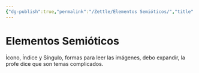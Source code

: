 ```yaml
---
{"dg-publish":true,"permalink":"/Zettle/Elementos Semióticos/","title":"Elementos Semióticos","tags":["ZeType/Idea"],"created":"2023-04-24T17:00:42.824-05:00","updated":"2023-09-14T22:10:43.794-05:00"}
---
```



# Elementos Semióticos

Ícono, Índice y Síngulo, formas para leer las imágenes, debo expandir, la profe dice que son temas complicados.

